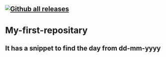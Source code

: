 [![Github all releases](https://img.shields.io/github/downloads/syamkakarla98/My-first-repositary/total.svg)](https://GitHub.com/syamkakarla98/My-first-repositary/releases/)
---
# My-first-repositary
## It has a snippet to find the day from dd-mm-yyyy
